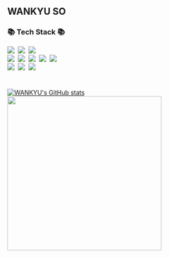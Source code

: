 ## WANKYU SO

<h3>📚 Tech Stack 📚</h3>
<p>
  <img src="https://img.shields.io/badge/Java-007396?style=flat-square&logo=Java&logoColor=white"/></a>&nbsp
  <img src="https://img.shields.io/badge/Spring-6DB33F?style=flat-square&logo=Spring&logoColor=white"/></a>&nbsp
  <img src="https://img.shields.io/badge/SpringBoot-6DB33F?style=flat-square&logo=SpringBoot&logoColor=white"/></a>&nbsp 
  <br>
  <img src="https://img.shields.io/badge/html5-E34F26?style=flat-square&logo=html5&logoColor=white"></a>&nbsp 
  <img src="https://img.shields.io/badge/css-1572B6?style=flat-square&logo=css3&logoColor=white"></a>&nbsp 
  <img src="https://img.shields.io/badge/javascript-F7DF1E?style=flat-square&logo=javascript&logoColor=black"></a>&nbsp 
  <img src="https://img.shields.io/badge/Ajax-3776AB?style=flat-square&logo=&logoColor=white"></a>&nbsp 
  <img src="https://img.shields.io/badge/bootstrap-7952B3?style=flat-square&logo=bootstrap&logoColor=white"></a>&nbsp 
  <br>
  <img src="https://img.shields.io/badge/mysql-4479A1?style=flat-square&logo=mysql&logoColor=white"></a>&nbsp
  <img src="https://img.shields.io/badge/Mybatis-010101?style=flat-square&logo=Mybatis&logoColor=white"></a>&nbsp
  <img src="https://img.shields.io/badge/NCP-03C75A?style=flat-square&logo=Naver&logoColor=white"></a>&nbsp
</p>

#


[![WANKYU's GitHub stats](https://github-readme-stats.vercel.app/api?username=thdhksrb&theme=nord&hide_border=true&count_private=true)](https://github.com/thdhksrb/github-readme-stats)
<img src="https://github-readme-stats.vercel.app/api/top-langs/?username=thdhksrb&layout=compact&theme=nord" width="350"><br>
